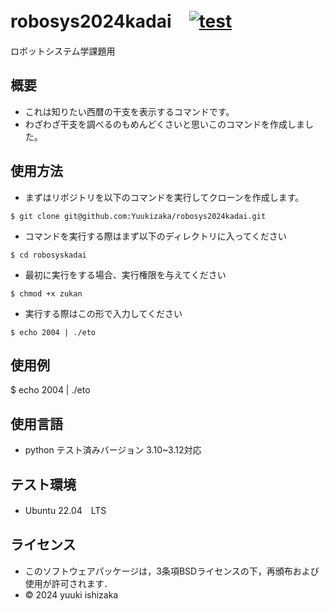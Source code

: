 # robosys2024kadai　[![test](https://github.com/Yuukizaka/robosys2024kadai/actions/workflows/test.yml/badge.svg)](https://github.com/Yuukizaka/robosys2024kadai/actions/workflows/test.yml)
ロボットシステム学課題用
## 概要

- これは知りたい西暦の干支を表示するコマンドです。
- わざわざ干支を調べるのもめんどくさいと思いこのコマンドを作成しました。

## 使用方法
- まずはリポジトリを以下のコマンドを実行してクローンを作成します。
```
$ git clone git@github.com:Yuukizaka/robosys2024kadai.git
```

- コマンドを実行する際はまず以下のディレクトリに入ってください
```
$ cd robosyskadai
```

- 最初に実行をする場合、実行権限を与えてください
```
$ chmod +x zukan
```

- 実行する際はこの形で入力してください
```
$ echo 2004 | ./eto
```

## 使用例
$ echo 2004 | ./eto

## 使用言語
- python
    テスト済みバージョン 3.10~3.12対応	

## テスト環境

- Ubuntu 22.04　LTS

## ライセンス
- このソフトウェアパッケージは，3条項BSDライセンスの下，再頒布および使用が許可されます．
- © 2024 yuuki ishizaka
